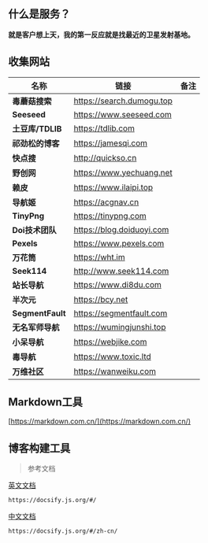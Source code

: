 ## 什么是服务？

**就是客户想上天，我的第一反应就是找最近的卫星发射基地。**

## 收集网站

| 名称             | 链接                      | 备注 |
| ---------------- | ------------------------- | ---- |
| **毒蘑菇搜索**   | https://search.dumogu.top |      |
| **Seeseed**      | https://www.seeseed.com   |      |
| **土豆库/TDLIB** | https://tdlib.com         |      |
| **祁劲松的博客** | https://jamesqi.com       |      |
| **快点搜**       | http://quickso.cn         |      |
| **野创网**       | https://www.yechuang.net  |      |
| **赖皮**         | https://www.ilaipi.top    |      |
| **导航姬**       | https://acgnav.cn         |      |
| **TinyPng**      | https://tinypng.com       |      |
| **Doi技术团队**  | https://blog.doiduoyi.com |      |
| **Pexels**       | https://www.pexels.com    |      |
| **万花筒**       | https://wht.im            |      |
| **Seek114**      | http://www.seek114.com    |      |
| **站长导航**     | https://www.di8du.com     |      |
| **半次元**       | https://bcy.net           |      |
| **SegmentFault** | https://segmentfault.com  |      |
| **无名军师导航** | https://wumingjunshi.top  |      |
| **小呆导航**     | https://webjike.com       |      |
| **毒导航**       | https://www.toxic.ltd     |      |
| **万维社区**     | https://wanweiku.com      |      |

## Markdown工具

[https://markdown.com.cn/](https://markdown.com.cn/)

## 博客构建工具

> 参考文档

[英文文档](https://docsify.js.org/#/)

```html
https://docsify.js.org/#/
```

[中文文档](https://docsify.js.org/#/zh-cn/)

```html
https://docsify.js.org/#/zh-cn/
```
